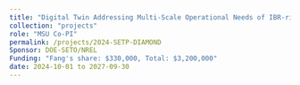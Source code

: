 ```yaml
---
title: "Digital Twin Addressing Multi-Scale Operational Needs of IBR-rich Grids (DIAMOND)"
collection: "projects"
role: "MSU Co-PI"
permalink: /projects/2024-SETP-DIAMOND
Sponsor: DOE-SETO/NREL
Funding: "Fang's share: $330,000, Total: $3,200,000"
date: 2024-10-01 to 2027-09-30
---
```

